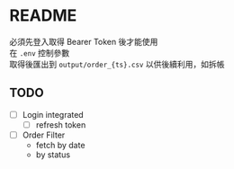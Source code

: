# README

必須先登入取得 Bearer Token 後才能使用  
在 `.env` 控制參數  
取得後匯出到 `output/order_{ts}.csv` 以供後續利用，如拆帳

## TODO

+ [ ] Login integrated
    + [ ] refresh token
+ [ ] Order Filter
    + fetch by date
    + by status
